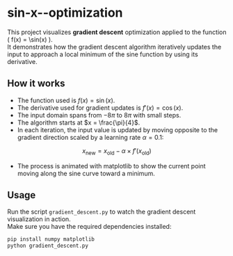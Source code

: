 # sin-x--optimization

This project visualizes **gradient descent** optimization applied to the function \( f(x) = \sin(x) \).  
It demonstrates how the gradient descent algorithm iteratively updates the input to approach a local minimum of the sine function by using its derivative.

## How it works

- The function used is $f(x) = \sin(x)$.
- The derivative used for gradient updates is $f'(x) = \cos(x)$.
- The input domain spans from $-8\pi$ to $8\pi$ with small steps.
- The algorithm starts at $x = \frac{\pi}{4}$.
- In each iteration, the input value is updated by moving opposite to the gradient direction scaled by a learning rate $\alpha = 0.1$:

$$
x_{\text{new}} = x_{\text{old}} - \alpha \times f'(x_{\text{old}})
$$

- The process is animated with matplotlib to show the current point moving along the sine curve toward a minimum.

## Usage

Run the script `gradient_descent.py` to watch the gradient descent visualization in action.  
Make sure you have the required dependencies installed:

```bash
pip install numpy matplotlib
python gradient_descent.py
